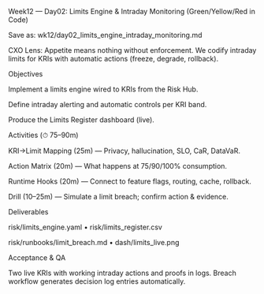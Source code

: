 Week12 — Day02: Limits Engine & Intraday Monitoring (Green/Yellow/Red in Code)

Save as: wk12/day02_limits_engine_intraday_monitoring.md

CXO Lens: Appetite means nothing without enforcement. We codify intraday limits for KRIs with automatic actions (freeze, degrade, rollback).

Objectives

Implement a limits engine wired to KRIs from the Risk Hub.

Define intraday alerting and automatic controls per KRI band.

Produce the Limits Register dashboard (live).

Activities (⏱ 75–90m)

KRI→Limit Mapping (25m) — Privacy, hallucination, SLO, CaR, DataVaR.

Action Matrix (20m) — What happens at 75/90/100% consumption.

Runtime Hooks (20m) — Connect to feature flags, routing, cache, rollback.

Drill (10–25m) — Simulate a limit breach; confirm action & evidence.

Deliverables

risk/limits_engine.yaml • risk/limits_register.csv

risk/runbooks/limit_breach.md • dash/limits_live.png

Acceptance & QA

Two live KRIs with working intraday actions and proofs in logs.
Breach workflow generates decision log entries automatically.
